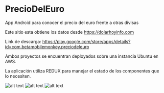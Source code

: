 # PrecioDelEuro
App Android para conocer el precio del euro frente a otras divisas

Este sitio esta obtiene los datos desde https://dolarhoyinfo.com

Link de descarga: https://play.google.com/store/apps/details?id=com.betamobilemonkey.preciodeleuro

Ambos proyectos se encuentran deployados sobre una instancia Ubuntu en AWS.

La aplicación utiliza REDUX para manejar el estado de los componentes que lo necesiten.



![alt text](http://dolarhoyinfo.com/pics/www.png)
![alt text](http://dolarhoyinfo.com/pics/qqq.png)
![alt text](http://dolarhoyinfo.com/pics/xxx.png)
